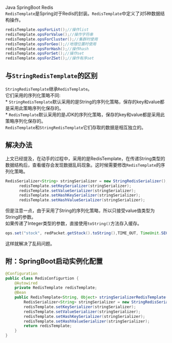 Java SpringBoot Redis<br />`RedisTemplate`是Spring对于Redis的封装。`RedisTemplate`中定义了对5种数据结构操作。
```java
redisTemplate.opsForList();//操作list
redisTemplate.opsForValue();//操作字符串
redisTemplate.opsForCluster();//集群时使用
redisTemplate.opsForGeo();//地理位置时使用
redisTemplate.opsForHash();//操作hash
redisTemplate.opsForSet();//操作set
redisTemplate.opsForZSet();//操作有序set
```
<a name="YA87u"></a>
## 与`StringRedisTemplate`的区别
`StringRedisTemplate`继承`RedisTemplate`。<br />它们采用的序列化策略不同:<br />* `StringRedisTemplate`默认采用的是String的序列化策略，保存的key和value都是采用此策略序列化保存的。<br />* `RedisTemplate`默认采用的是JDK的序列化策略，保存的key和value都是采用此策略序列化保存的。<br />`RedisTemplate`和`StringRedisTemplate`它们存取的数据是相互独立的。
<a name="T9cQy"></a>
## 解决办法
上文已经提及，在动手的过程中，采用的是RedisTemplate，在传递String类型的数据结构后，查看缓存会发现数据乱码现象。这时候需要修改`RedisTemplate`的序列化策略。
```java
RedisSerializer<String> stringSerializer = new StringRedisSerializer();
      redisTemplate.setKeySerializer(stringSerializer);
      redisTemplate.setValueSerializer(stringSerializer);
      redisTemplate.setHashKeySerializer(stringSerializer);
      redisTemplate.setHashValueSerializer(stringSerializer);
```
但是注意一点，由于采用了String的序列化策略，所以只接受value值类型为String的参数。<br />如果传递了Integer类型的参数，直接使用`toString()`方法存入缓存。
```java
ops.set("stock", redPacket.getStock().toString(),TIME_OUT, TimeUnit.SECONDS);
```
这样就解决了乱码问题。
<a name="fkQvB"></a>
## 附：SpringBoot启动实例化配置
```java
@Configuration
public class RedisConfigurtion {
	@Autowired
	private RedisTemplate redisTemplate;
	@Bean
	public RedisTemplate<String, Object> stringSerializerRedisTemplate() {
		RedisSerializer<String> stringSerializer = new StringRedisSerializer();
		redisTemplate.setKeySerializer(stringSerializer);
		redisTemplate.setValueSerializer(stringSerializer);
		redisTemplate.setHashKeySerializer(stringSerializer);
		redisTemplate.setHashValueSerializer(stringSerializer);
		return redisTemplate;
	}
}
```
